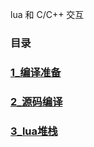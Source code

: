 lua 和 C/C++ 交互

### 目录

<h3> <a href="./1_编译准备/1_编译准备.md">1_编译准备</a> </h3>
<h3> <a href="./2_源码编译/2_源码编译.md">2_源码编译</a> </h3>
<h3> <a href="./3_lua堆栈/3_lua堆栈.md">3_lua堆栈</a> </h3>
